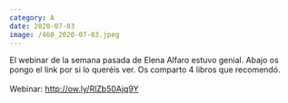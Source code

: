 ```yaml
--- 
category: A 
date: 2020-07-03 
image: /460_2020-07-03.jpeg 
--- 
```


El webinar de la semana pasada de Elena Alfaro estuvo genial. Abajo os pongo el link por si lo queréis ver. Os comparto 4 libros que recomendó. <br><br>Webinar: http://ow.ly/RlZb50Ajq9Y